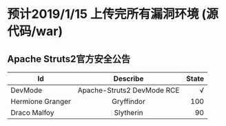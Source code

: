 # 预计2019/1/15 上传完所有漏洞环境 (源代码/war)

## Apache Struts2官方安全公告

Id | Describe | State 
-------| :--------: | -------------: 
DevMode | Apache-Struts2 DevMode RCE| √ 
Hermione Granger | Gryffindor | 100 
Draco Malfoy | Slytherin | 90
